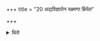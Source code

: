 +++
title = "20 अद्यविज्ञातेन यक्ष्मणा म्रियेत"

+++

<details><summary>थिते</summary>

अद्यविज्ञातेन यक्ष्मणा म्रियेत प्राजापत्यं चरुं द्वादशकपालं वा २०
</details>

